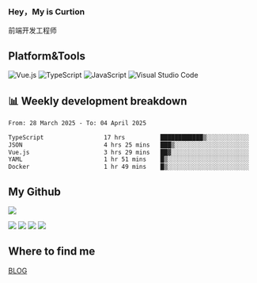 ### Hey，My is Curtion
前端开发工程师
## Platform&Tools

![Vue.js](https://img.shields.io/badge/-Vue.js-4FC08D?style=flat-square&logo=Vue.js&logoColor=white)
![TypeScript](https://img.shields.io/badge/-TypeScript-007ACC?style=flat-square&logo=typescript&logoColor=white)
![JavaScript](https://img.shields.io/badge/-JavaScript-F7DF1E?style=flat-square&logo=javascript&logoColor=black)
![Visual Studio Code](https://img.shields.io/badge/-VSCode-007ACC?style=flat-square&logo=Visual-Studio-Code&logoColor=white)

## 📊 Weekly development breakdown

<!--START_SECTION:waka-->

```txt
From: 28 March 2025 - To: 04 April 2025

TypeScript                 17 hrs          ████████████▒░░░░░░░░░░░░   49.88 %
JSON                       4 hrs 25 mins   ███▒░░░░░░░░░░░░░░░░░░░░░   12.98 %
Vue.js                     3 hrs 29 mins   ██▓░░░░░░░░░░░░░░░░░░░░░░   10.23 %
YAML                       1 hr 51 mins    █▒░░░░░░░░░░░░░░░░░░░░░░░   05.45 %
Docker                     1 hr 49 mins    █▒░░░░░░░░░░░░░░░░░░░░░░░   05.34 %
```

<!--END_SECTION:waka-->

## My Github

![](http://github-profile-summary-cards.vercel.app/api/cards/profile-details?username=curtion&theme=nord_bright)

![](http://github-profile-summary-cards.vercel.app/api/cards/stats?username=curtion&theme=nord_bright)
![](http://github-profile-summary-cards.vercel.app/api/cards/productive-time?username=curtion&theme=nord_bright&utcOffset=8)
![](http://github-profile-summary-cards.vercel.app/api/cards/repos-per-language?username=curtion&theme=nord_bright)
![](http://github-profile-summary-cards.vercel.app/api/cards/most-commit-language?username=curtion&theme=nord_bright)

## Where to find me

[BLOG](https://blog.3gxk.net)
